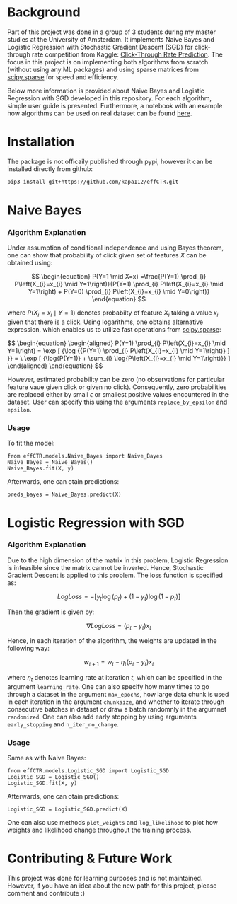 # Background

Part of this project was done in a group of 3 students during my master studies at the University of Amsterdam. It implements Naive Bayes and Logistic Regression with Stochastic Gradient Descent (SGD) for click-through rate competition from Kaggle: [Click-Through Rate Prediction](https://www.kaggle.com/c/avazu-ctr-prediction/overview). The focus in this project is on implementing both algorithms from scratch (without using any ML packages) and using sparse matrices from [scipy.sparse](https://docs.scipy.org/doc/scipy/reference/sparse.html) for speed and efficiency.

Below more information is provided about Naive Bayes and Logistic Regression with SGD developed in this repository. For each algorithm, simple user guide is presented. Furthermore, a notebook with an example how algorithms can be used on real dataset can be found [here](https://github.com/kapa112/effCTR/blob/main/notebooks/Avazu_CTR_Predictions.ipynb).

# Installation

The package is not officaily published through pypi, however it can be installed directly from github:
```bash
pip3 install git+https://github.com/kapa112/effCTR.git
```

# Naive Bayes

### Algorithm Explanation

Under assumption of conditional independence and using Bayes theorem, one can show that probability of click given set of features $X$ can be obtained using:

$$
\begin{equation}
P(Y=1 \mid X=x) =\frac{P(Y=1) \prod_{i} P\left(X_{i}=x_{i} \mid Y=1\right)}{P(Y=1) \prod_{i} P\left(X_{i}=x_{i} \mid Y=1\right) + P(Y=0) \prod_{i} P\left(X_{i}=x_{i} \mid Y=0\right)}
\end{equation}
$$

where $P\left(X_{i}=x_{i} \mid Y=1\right)$ denotes probabilty of feature $X_i$ taking a value $x_i$ given that there is a click. Using logarithms, one obtains alternative expression, which enables us to utilize fast operations from [scipy.sparse](https://docs.scipy.org/doc/scipy/reference/sparse.html):

$$
\begin{equation}
\begin{aligned}
P(Y=1) \prod_{i} P\left(X_{i}=x_{i} \mid Y=1\right) = \exp [ {\log \{{P(Y=1) \prod_{i} P\left(X_{i}=x_{i} \mid Y=1\right)} ] }} = \\
\exp [ {\log{P(Y=1)} + \sum_{i} \log{P\left(X_{i}=x_{i} \mid Y=1\right)}} ]
\end{aligned}
\end{equation}
$$

However, estimated probability can be zero (no observations for particular feature vaue given click or given no click). Consequently, zero probabilities are replaced either by small $\epsilon$ or smallest positive values encountered in the dataset. User can specify this using the arguments ``replace_by_epsilon`` and ``epsilon``.

### Usage

To fit the model:

```python3
from effCTR.models.Naive_Bayes import Naive_Bayes
Naive_Bayes = Naive_Bayes()
Naive_Bayes.fit(X, y)
```

Afterwards, one can otain predictions:
```python3
preds_bayes = Naive_Bayes.predict(X)
```

# Logistic Regression with SGD

### Algorithm Explanation

Due to the high dimension of the matrix in this problem, Logistic Regression is infeasible since the matrix cannot be inverted. Hence, Stochastic Gradient Descent is applied to this problem. The loss function is specified as:

$$
\begin{equation}
Log Loss =-\left[y_{t} \log \left(p_{t}\right)+\left(1-y_{t}\right) \log \left(1-p_{t}\right)\right]
\end{equation}
$$

Then the gradient is given by:

$$
\begin{equation}
\nabla Log Loss=\left(p_{t}-y_{t}\right) x_{t}
\end{equation}
$$

Hence, in each iteration of the algorithm, the weights are updated in the following way:

$$
\begin{equation}
w_{t+1} = w_{t}-\eta_{t}\left(p_{t}-y_{t}\right) x_{t}
\end{equation}
$$

where $\eta_{t}$ denotes learning rate at iteration $t$, which can be specified in the argument ``learning_rate``. One can also specify how many times to go through a dataset in the argument ``max_epochs``, how large data chunk is used in each iteration in the argument ``chunksize``, and whether to iterate through consecutive batches in dataset or draw a batch randomnly in the argumnet ``randomized``. One can also add early stopping by using arguments ``early_stopping`` and ``n_iter_no_change``.

### Usage

Same as with Naive Bayes:

```python3
from effCTR.models.Logistic_SGD import Logistic_SGD
Logistic_SGD = Logistic_SGD()
Logistic_SGD.fit(X, y)
```

Afterwards, one can otain predictions:
```python3
Logistic_SGD = Logistic_SGD.predict(X)
```

One can also use methods ``plot_weights`` and ``log_likelihood`` to plot how weights and likelihood change throughout the training process.

# Contributing & Future Work

This project was done for learning purposes and is not maintained. However, if you have an idea about the new path for this project, please comment and contribute :)
